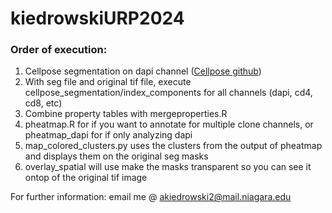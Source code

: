 # kiedrowskiURP2024

### Order of execution:
1. Cellpose segmentation on dapi channel ([Cellpose github](https://github.com/MouseLand/cellpose))    
2. With seg file and original tif file, execute cellpose_segmentation/index_components for all channels (dapi, cd4, cd8, etc)  
3. Combine property tables with mergeproperties.R  
4. pheatmap.R for if you want to annotate for multiple clone channels, or pheatmap_dapi for if only analyzing dapi    
5. map_colored_clusters.py uses the clusters from the output of pheatmap and displays them on the original seg masks  
6. overlay_spatial will use make the masks transparent so you can see it ontop of the original tif image

For further information: email me @ akiedrowski2@mail.niagara.edu
